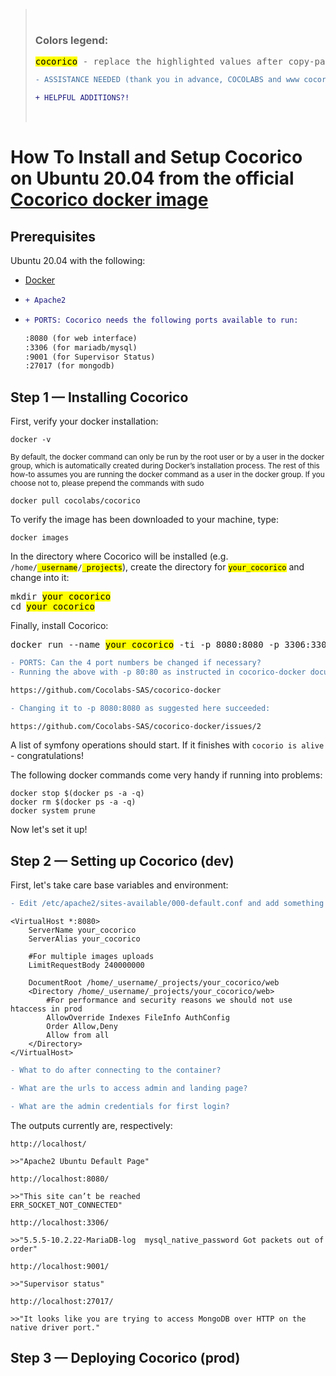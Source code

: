 > &nbsp;
> ### Colors legend:
> <pre><mark>cocorico</mark> - replace the highlighted values after copy-pasting</pre>
> ```diff
> - ASSISTANCE NEEDED (thank you in advance, COCOLABS and www cocorico dev gurus!)
> ```
> ```diff
> + HELPFUL ADDITIONS?!
> ```
> &nbsp;

# How To Install and Setup Cocorico on Ubuntu 20.04 from the official [Cocorico docker image](https://hub.docker.com/r/cocolabs/cocorico/)

## Prerequisites
Ubuntu 20.04 with the following:

* [Docker](https://www.digitalocean.com/community/tutorials/how-to-install-and-use-docker-on-ubuntu-20-04)

* ```diff
  + Apache2

* ```diff 
  + PORTS: Cocorico needs the following ports available to run:
  
  :8080 (for web interface)
  :3306 (for mariadb/mysql)
  :9001 (for Supervisor Status)
  :27017 (for mongodb)
  ```

## Step 1 — Installing Cocorico
First, verify your docker installation:

```
docker -v
```

<sup>By default, the docker command can only be run by the root user or by a user in the docker group, which is automatically created during Docker’s installation process. The rest of this how-to assumes you are running the docker command as a user in the docker group. If you choose not to, please prepend the commands with sudo</sup>

```
docker pull cocolabs/cocorico
```

To verify the image has been downloaded to your machine, type:

```
docker images
```

In the directory where Cocorico will be installed (e.g. <code>/home/<mark>_username</mark>/<mark>_projects</mark></code>), create the directory for <code><mark>your_cocorico</mark></code> and change into it:

<pre>
mkdir <mark>your_cocorico</mark>
cd <mark>your_cocorico</mark>
</pre>

Finally, install Cocorico:

<pre>
docker run --name <mark>your_cocorico</mark> -ti -p 8080:8080 -p 3306:3306 -p 9001:9001 -p 27017:27017  -v `pwd`:/cocorico -v `pwd`/tmp/mysql:/var/lib/mysql -v `pwd`/tmp/mongo:/data/db -e HOST_UID=$UID cocolabs/cocorico
</pre>

```diff
- PORTS: Can the 4 port numbers be changed if necessary?
- Running the above with -p 80:80 as instructed in cocorico-docker documentation failed:

https://github.com/Cocolabs-SAS/cocorico-docker 

- Changing it to -p 8080:8080 as suggested here succeeded:

https://github.com/Cocolabs-SAS/cocorico-docker/issues/2
```

A list of symfony operations should start. If it finishes with `cocorio is alive` - congratulations!

The following docker commands come very handy if running into problems:

```
docker stop $(docker ps -a -q)
docker rm $(docker ps -a -q)
docker system prune
```

Now let's set it up!

## Step 2 — Setting up Cocorico (dev)
First, let's take care base variables and environment:
```diff
- Edit /etc/apache2/sites-available/000-default.conf and add something like this (what are the correct ServerName ServerAlias and DocumentRoot)?
```
```
<VirtualHost *:8080>
	ServerName your_cocorico
    ServerAlias your_cocorico

    #For multiple images uploads
    LimitRequestBody 240000000

    DocumentRoot /home/_username/_projects/your_cocorico/web
    <Directory /home/_username/_projects/your_cocorico/web>
    	#For performance and security reasons we should not use htaccess in prod
        AllowOverride Indexes FileInfo AuthConfig
        Order Allow,Deny
        Allow from all
    </Directory>
</VirtualHost>
```

```diff
- What to do after connecting to the container?

- What are the urls to access admin and landing page?

- What are the admin credentials for first login?
```
The outputs currently are, respectively:
```
http://localhost/

>>"Apache2 Ubuntu Default Page"
```
```
http://localhost:8080/

>>"This site can’t be reached
ERR_SOCKET_NOT_CONNECTED"
```
```
http://localhost:3306/

>>"5.5.5-10.2.22-MariaDB-log  mysql_native_password Got packets out of order"
```
```
http://localhost:9001/

>>"Supervisor status"
```
```
http://localhost:27017/

>>"It looks like you are trying to access MongoDB over HTTP on the native driver port."
```

## Step 3 — Deploying Cocorico (prod)